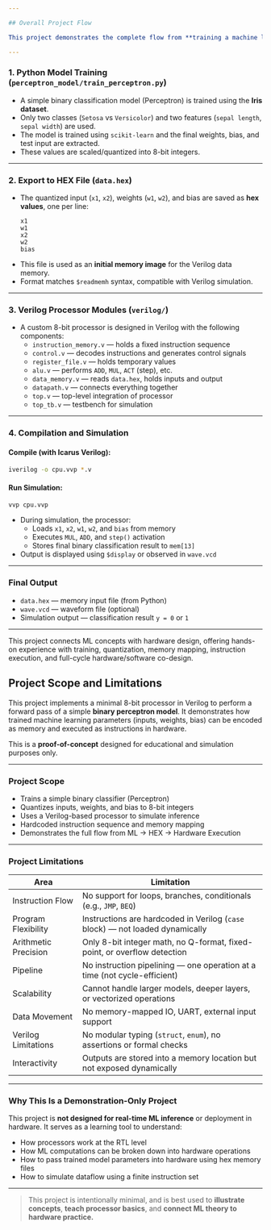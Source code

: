 ```yaml
---

## Overall Project Flow

This project demonstrates the complete flow from **training a machine learning model** to **running inference in a custom-built 8-bit Verilog processor**. The workflow is divided into four main stages:

---
```


### 1. Python Model Training (`perceptron_model/train_perceptron.py`)

- A simple binary classification model (Perceptron) is trained using the **Iris dataset**.
- Only two classes (`Setosa` vs `Versicolor`) and two features (`sepal length`, `sepal width`) are used.
- The model is trained using `scikit-learn` and the final weights, bias, and test input are extracted.
- These values are scaled/quantized into 8-bit integers.

---

### 2. Export to HEX File (`data.hex`)

- The quantized input (`x1`, `x2`), weights (`w1`, `w2`), and bias are saved as **hex values**, one per line:
  ```
  x1
  w1
  x2
  w2
  bias
  ```
- This file is used as an **initial memory image** for the Verilog data memory.
- Format matches `$readmemh` syntax, compatible with Verilog simulation.

---

### 3. Verilog Processor Modules (`verilog/`)

- A custom 8-bit processor is designed in Verilog with the following components:
  - `instruction_memory.v` — holds a fixed instruction sequence
  - `control.v` — decodes instructions and generates control signals
  - `register_file.v` — holds temporary values
  - `alu.v` — performs `ADD`, `MUL`, `ACT` (step), etc.
  - `data_memory.v` — reads `data.hex`, holds inputs and output
  - `datapath.v` — connects everything together
  - `top.v` — top-level integration of processor
  - `top_tb.v` — testbench for simulation

---

###  4. Compilation and Simulation

#### Compile (with Icarus Verilog):
```bash
iverilog -o cpu.vvp *.v
```

#### Run Simulation:
```bash
vvp cpu.vvp
```

- During simulation, the processor:
  - Loads `x1`, `x2`, `w1`, `w2`, and `bias` from memory
  - Executes `MUL`, `ADD`, and `step()` activation
  - Stores final binary classification result to `mem[13]`
- Output is displayed using `$display` or observed in `wave.vcd`

---

### Final Output

- `data.hex` — memory input file (from Python)
- `wave.vcd` — waveform file (optional)
- Simulation output — classification result `y = 0` or `1`

---

This project connects ML concepts with hardware design, offering hands-on experience with training, quantization, memory mapping, instruction execution, and full-cycle hardware/software co-design.

## Project Scope and Limitations

This project implements a minimal 8-bit processor in Verilog to perform a forward pass of a simple **binary perceptron model**. It demonstrates how trained machine learning parameters (inputs, weights, bias) can be encoded as memory and executed as instructions in hardware.

This is a **proof-of-concept** designed for educational and simulation purposes only.

---

### Project Scope

- Trains a simple binary classifier (Perceptron)
- Quantizes inputs, weights, and bias to 8-bit integers
- Uses a Verilog-based processor to simulate inference
- Hardcoded instruction sequence and memory mapping
- Demonstrates the full flow from ML → HEX → Hardware Execution

---

### Project Limitations

| Area | Limitation |
|------|------------|
| Instruction Flow | No support for loops, branches, conditionals (e.g., `JMP`, `BEQ`) |
| Program Flexibility | Instructions are hardcoded in Verilog (`case` block) — not loaded dynamically |
| Arithmetic Precision | Only 8-bit integer math, no Q-format, fixed-point, or overflow detection |
| Pipeline | No instruction pipelining — one operation at a time (not cycle-efficient) |
| Scalability | Cannot handle larger models, deeper layers, or vectorized operations |
| Data Movement | No memory-mapped IO, UART, external input support |
| Verilog Limitations | No modular typing (`struct`, `enum`), no assertions or formal checks |
| Interactivity | Outputs are stored into a memory location but not exposed dynamically |

---
### Why This Is a Demonstration-Only Project

This project is **not designed for real-time ML inference** or deployment in hardware. It serves as a learning tool to understand:

- How processors work at the RTL level
- How ML computations can be broken down into hardware operations
- How to pass trained model parameters into hardware using hex memory files
- How to simulate dataflow using a finite instruction set

---

> This project is intentionally minimal, and is best used to **illustrate concepts**, **teach processor basics**, and **connect ML theory to hardware practice.**
